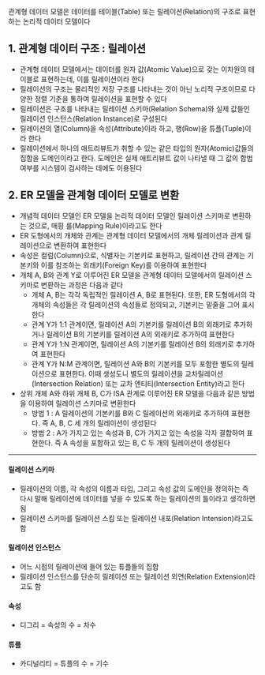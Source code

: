 관계형 데이터 모델은 데이터를 테이블(Table) 또는 릴레이션(Relation)의 구조로 표현하는 논리적 데이터 모델이다

## 1. 관계형 데이터 구조 : 릴레이션
- 관계형 데이터 모델에서는 데이터를 원자 값(Atomic Value)으로 갖는 이차원의 테이블로 표현하는데, 이를 릴레이션이라 한다
- 릴레이션의 구조는 물리적인 저장 구조를 나타내는 것이 아닌 노리적 구조이므로 다양한 정렬 기준을 통하여 릴레이션을 표현할 수 있다
- 릴레이션은 구조를 나타내는 릴레이션 스키마(Relation Schema)와 실제 값들인 릴레이션 인스턴스(Relation Instance)로 구성된다
- 릴레이션의 열(Column)을 속성(Attribute)이라 하고, 행(Row)을 튜플(Tuple)이라 한다
- 릴레이션에서 하나의 애트리뷰트가 취할 수 있는 같은 타입의 원자(Atomic)값들의 집합을 도메인이라고 한다. 도메인은 실제 애트리뷰트 값이 나타낼 때 그 값의 합법 여부를 시스템이 검사하는 데에도 이용된다

## 2. ER 모델을 관계형 데이터 모델로 변환
- 개념적 데이터 모델인 ER 모델을 논리적 데이터 모델인 릴레이션 스키마로 변환하는 것으로, 매핑 룰(Mapping Rule)이라고도 한다
- ER 도형에서의 개체와 관계는 관계형 데이터 모델에서의 개체 릴레이션과 관계 릴레이션으로 변환하여 표현한다
- 속성은 컬럼(Column)으로, 식별자는 기본키로 표현하고, 릴레이션 간의 관계는 기본키와 이를 참조하는 외래키(Foreign Key)를 이용하여 표현한다
- 개체 A, B와 관계 Y로 이루어진 ER 모델을 관계형 데이터 모델에서의 릴레이션 스키마로 변환하는 과정은 다음과 같다
  - 개체 A, B는 각각 독립적인 릴레이션 A, B로 표현된다. 또한, ER 도형에서의 각 개체의 속성들은 각 릴레이션의 속성들로 정의되고, 기본키는 밑줄을 그어 표시한다
  - 관계 Y가 1:1 관계이면, 릴레이션 A의 기본키를 릴레이션 B의 외래키로 추가하거나 릴레이션 B의 기본키를 릴레이션 A의 외래키로 추가하여 표현한다
  - 관계 Y가 1:N 관계이면, 릴레이션 A의 기본키를 릴레이션 B의 외래키로 추가하여 표현한다
  - 관계 Y가 N:M 관계이면, 릴레이션 A와 B의 기본키를 모두 포함한 별도의 릴레이션으로 표현한다. 이때 생성도니 별도의 릴레이션을 교차릴레이션(Intersection Relation) 또는 교차 엔티티(Intersection Entity)라고 한다
- 상위 개체 A와 하위 개체 B, C가 ISA 관계로 이루어진 ER 모델을 다음과 같은 방법을 이용하여 릴레이션 스키마로 변환한다
  - 방법 1 : A 릴레이션의 기본키를 B와 C 릴레이션의 외래키로 추가하여 표현한다. 즉 A, B, C 세 개의 릴레이션이 생성된다
  - 방법 2 : A가 가지고 있는 속성과 B, C가 가지고 있는 속성을 각자 결합하여 표현한다. 즉 A 속성을 포함하고 있는 B, C 두 개의 릴레이션이 생성된다


---
#### 릴레이션 스키마
- 릴레이션의 이름, 각 속성의 이름과 타입, 그리고 속성 값의 도메인을 정의하는 즉 다시 말해 릴레이션에 데이터를 넣을 수 있도록 하는 릴레이션의 틀이라고 생각하면 됨
- 릴레이션 스키마를 릴레이션 스킴 또는 릴레이션 내포(Relation Intension)라고도 함

#### 릴레이션 인스턴스
- 어느 시점의 릴레이션에 들어 있는 튜플들의 집합
- 릴레이션 인스턴스를 단순히 릴레이션 또는 릴레이션 외연(Relation Extension)라고도 함

#### 속성
- 디그리 = 속성의 수 = 차수

#### 튜플
- 카디널리티 = 튜플의 수 = 기수